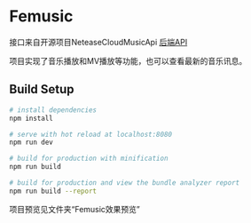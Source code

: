 # Femusic

接口来自开源项目NeteaseCloudMusicApi
[后端API](https://github.com/Binaryify/NeteaseCloudMusicApi)

项目实现了音乐播放和MV播放等功能，也可以查看最新的音乐讯息。


## Build Setup

``` bash
# install dependencies
npm install

# serve with hot reload at localhost:8080
npm run dev

# build for production with minification
npm run build

# build for production and view the bundle analyzer report
npm run build --report
```

项目预览见文件夹“Femusic效果预览”

